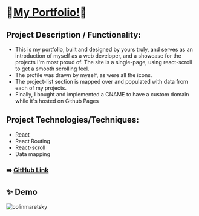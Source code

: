 # 🧛[My Portfolio!](https://colinmaretsky.com/)🧛

## Project Description / Functionality: 

- This is my portfolio, built and designed by yours truly, and serves as an introduction of myself as a web developer, and a showcase for the projects I'm most proud of. The site is a single-page, using react-scroll to get a smooth scrolling feel.
- The profile was drawn by myself, as were all the icons.
- The project-list section is mapped over and populated with data from each of my projects.
- Finally, I bought and implemented a CNAME to have a custom domain while it's hosted on Github Pages

## Project Technologies/Techniques:
- React
- React Routing
- React-scroll
- Data mapping

### ➡️ [GitHub Link](https://github.com/cjmaret/portfolio-react)

## ✨ Demo
![colinmaretsky](https://user-images.githubusercontent.com/77926563/147203899-a043aa37-8ae2-4f61-b9a0-9c3d94a3bd9d.png)
